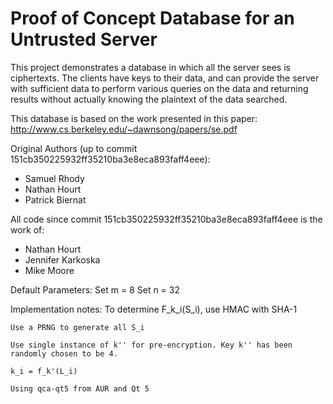 # Proof of Concept Database for an Untrusted Server

This project demonstrates a database in which all the server sees is ciphertexts. The clients
have keys to their data, and can provide the server with sufficient data to perform various
queries on the data and returning results without actually knowing the plaintext of the data
searched.

This database is based on the work presented in this paper:
http://www.cs.berkeley.edu/~dawnsong/papers/se.pdf

Original Authors (up to commit 151cb350225932ff35210ba3e8eca893faff4eee):
 * Samuel Rhody
 * Nathan Hourt
 * Patrick Biernat

All code since commit 151cb350225932ff35210ba3e8eca893faff4eee is the work of:
 * Nathan Hourt
 * Jennifer Karkoska
 * Mike Moore
	
Default Parameters:
	Set m = 8
	Set n = 32

Implementation notes:
	To determine F_k_i(S_i), use HMAC with SHA-1

	Use a PRNG to generate all S_i

	Use single instance of k'' for pre-encryption. Key k'' has been randomly chosen to be 4.

	k_i = f_k'(L_i)

	Using qca-qt5 from AUR and Qt 5
